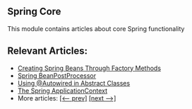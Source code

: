 ## Spring Core

This module contains articles about core Spring functionality

## Relevant Articles:

- [Creating Spring Beans Through Factory Methods](https://www.baeldung.com/spring-beans-factory-methods)
- [Spring BeanPostProcessor](https://www.baeldung.com/spring-beanpostprocessor)
- [Using @Autowired in Abstract Classes](https://www.baeldung.com/spring-autowired-abstract-class)
- [The Spring ApplicationContext](https://www.baeldung.com/spring-application-context)
- More articles: [[<-- prev]](/spring-core-3) [[next -->]](/spring-core-5)
